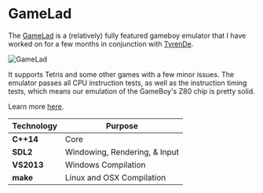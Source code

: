 # GameLad

The [GameLad](http://www.dooskington.com/gamelad/) is a (relatively) fully featured gameboy emulator that I have worked on for a few months in conjunction with [TyrenDe](https://github.com/TyrenDe).

![GameLad](http://dooskington.com/static/images/previews/gamelad_preview.png)

It supports Tetris and some other games with a few minor issues. The emulator passes all CPU instruction tests, as well as the instruction timing tests, which means our emulation of the GameBoy's Z80 chip is pretty solid.

Learn more [here](http://dooskington.com/gamelad/).

Technology     | Purpose
---------------|----------
**C++14**      | Core
**SDL2**       | Windowing, Rendering, & Input
**VS2013**     | Windows Compilation
**make**       | Linux and OSX Compilation